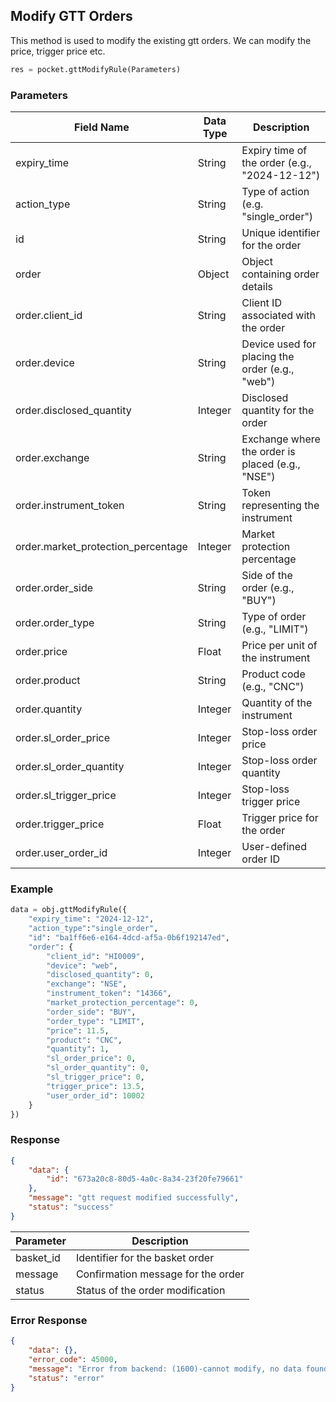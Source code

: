 ## Modify GTT Orders
This method is used to modify the existing gtt orders. We can modify the price, trigger price etc.

```python
res = pocket.gttModifyRule(Parameters)
```

### Parameters
| Field Name                | Data Type | Description                                  |
|---------------------------|-----------|----------------------------------------------|
| expiry_time               | String    | Expiry time of the order (e.g., "2024-12-12")|
| action_type               | String    | Type of action (e.g. "single_order")       |
| id                        | String    | Unique identifier for the order              |
| order                     | Object    | Object containing order details              |
| order.client_id           | String    | Client ID associated with the order          |
| order.device              | String    | Device used for placing the order (e.g., "web")|
| order.disclosed_quantity | Integer   | Disclosed quantity for the order             |
| order.exchange           | String    | Exchange where the order is placed (e.g., "NSE")|
| order.instrument_token   | String    | Token representing the instrument            |
| order.market_protection_percentage | Integer | Market protection percentage            |
| order.order_side         | String    | Side of the order (e.g., "BUY")              |
| order.order_type         | String    | Type of order (e.g., "LIMIT")               |
| order.price              | Float     | Price per unit of the instrument            |
| order.product            | String    | Product code (e.g., "CNC")                  |
| order.quantity           | Integer   | Quantity of the instrument                   |
| order.sl_order_price     | Integer   | Stop-loss order price                        |
| order.sl_order_quantity  | Integer   | Stop-loss order quantity                     |
| order.sl_trigger_price   | Integer   | Stop-loss trigger price                      |
| order.trigger_price      | Float     | Trigger price for the order                  |
| order.user_order_id      | Integer   | User-defined order ID                        |



### Example
```python
data = obj.gttModifyRule({
    "expiry_time": "2024-12-12",
    "action_type":"single_order",
    "id": "ba1ff6e6-e164-4dcd-af5a-0b6f192147ed",
    "order": {
        "client_id": "HI0009",
        "device": "web",
        "disclosed_quantity": 0,
        "exchange": "NSE",
        "instrument_token": "14366",
        "market_protection_percentage": 0,
        "order_side": "BUY",
        "order_type": "LIMIT",
        "price": 11.5,
        "product": "CNC",
        "quantity": 1,
        "sl_order_price": 0,
        "sl_order_quantity": 0,
        "sl_trigger_price": 0,
        "trigger_price": 13.5,
        "user_order_id": 10002
    }
})

```


### Response
```json
{
    "data": {
        "id": "673a20c8-80d5-4a0c-8a34-23f20fe79661"
    },
    "message": "gtt request modified successfully",
    "status": "success"
}
```

| Parameter           | Description                          |
|---------------|--------------------------------------|
| basket_id     | Identifier for the basket order      |
| message       | Confirmation message for the order   |
| status        | Status of the order modification     |


### Error Response
```json
{
    "data": {},
    "error_code": 45000,
    "message": "Error from backend: (1600)-cannot modify, no data found with this id",
    "status": "error"
}
```